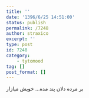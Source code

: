 ```yaml
---
title: ''
date: '1396/6/25 14:51:00'
status: publish
permalink: /7248
author: straxico
excerpt: ''
type: post
id: 7248
category:
    - tytomood
tag: []
post_format: []
---
```

بر مرده دلان پند مده… خویش میازار